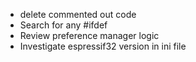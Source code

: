 * delete commented out code
* Search for any #ifdef
* Review preference manager logic
* Investigate espressif32 version in ini file